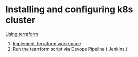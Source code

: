 # Installing and configuring k8s cluster

[Using terraform](https://registry.terraform.io/modules/terraform-aws-modules/eks/aws/latest)
1. [Implement Terraform workspace](https://www.terraform.io/docs/language/state/workspaces.html) 
2. Run the tearrform script via Devops Pipeline ( Jenkins )
